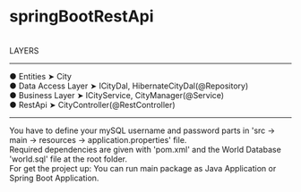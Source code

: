 # springBootRestApi
<br>
LAYERS
<hr/>
● Entities    ➤    City
<br>
● Data Access Layer    ➤    ICityDal, HibernateCityDal(@Repository)
<br>
● Business Layer    ➤    ICityService, CityManager(@Service)
<br>
● RestApi    ➤    CityController(@RestController)

<hr/>

You have to define your mySQL username and password parts in 'src -> main -> resources -> application.properties' file.<br>
Required dependencies are given with 'pom.xml' and the World Database 'world.sql' file at the root folder.<br>
For get the project up: You can run main package as Java Application or Spring Boot Application.
